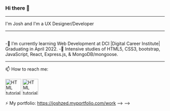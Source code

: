 ### Hi there 👋

---------------------------------------

I'm Josh and I'm a UX Designer/Developer 

---------------------------------------

<br>
-🔭 I’m currently learning Web Development at DCI |Digital Career Institute| Graduating in April 2022.
-🌱 Intensive studies of HTML5, CSS3, bootstrap, JavaScript, React, Express.js, & MongoDB/mongoose.
<br>

---------------------------------------

📫 How to reach me:
<br>  
<a href='https://www.linkedin.com/in/joshzed/ '><img src="https://www.google.com/url?sa=i&url=http%3A%2F%2Ft0.gstatic.com%2Fimages%3Fq%3Dtbn%3AANd9GcRMCA3j2A8hfLl9p5UAU5nd9lvqLlNZvqoU4xOsZ192uH4IYS6X&psig=AOvVaw1LHV5CnKiN1BwtjpMUw5m1&ust=1643470032109000&source=images&cd=vfe&ved=0CAsQjRxqFwoTCLi_tI3h1PUCFQAAAAAdAAAAABAD" alt="HTML tutorial" style="width:50px;height:50px;"></a>   <a href=' mailto: jshzed@gmail.com '><img src="https://upload.wikimedia.org/wikipedia/commons/thumb/0/0b/Logo_Gmail_%282015-2020%29.svg/2560px-Logo_Gmail_%282015-2020%29.svg.png" alt="HTML tutorial" style="width:50px;height:50px;"></a>                              

⚡ My portfolio: https://joshzed.myportfolio.com/work
-->
-->
